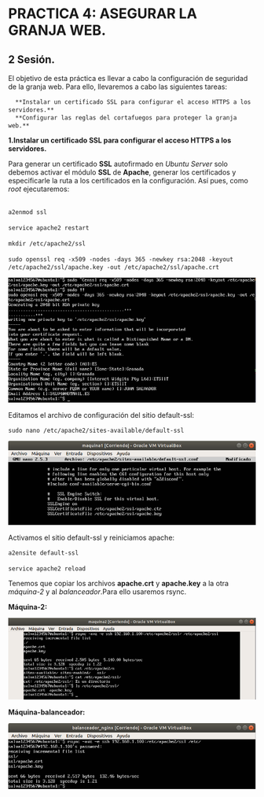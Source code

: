# PRACTICA 4: ASEGURAR LA GRANJA WEB.
## 2 Sesión.

El objetivo de esta práctica es llevar a cabo la configuración de seguridad de la granja
web. Para ello, llevaremos a cabo las siguientes tareas:

      **Instalar un certificado SSL para configurar el acceso HTTPS a los servidores.**
      **Configurar las reglas del cortafuegos para proteger la granja web.**


**1.Instalar un certificado SSL para configurar el acceso HTTPS a los servidores.**

Para generar un certificado **SSL** autofirmado en *Ubuntu Server* solo debemos activar
el módulo **SSL** de **Apache**, generar los certificados y especificarle la ruta a los
certificados en la configuración. Así pues, como *root* ejecutaremos:

~~~

a2enmod ssl

service apache2 restart

mkdir /etc/apache2/ssl

sudo openssl req -x509 -nodes -days 365 -newkey rsa:2048 -keyout /etc/apache2/ssl/apache.key -out /etc/apache2/ssl/apache.crt

~~~

![img](https://github.com/salva12345678/SWAP/blob/master/practica4/foto_1.png)

Editamos el archivo de configuración del sitio default-ssl:

~~~
sudo nano /etc/apache2/sites-available/default-ssl
~~~

![img](https://github.com/salva12345678/SWAP/blob/master/practica4/foto_2.png)

Activamos el sitio default-ssl y reiniciamos apache:

~~~
a2ensite default-ssl

service apache2 reload
~~~

Tenemos que copiar los archivos **apache.crt** y **apache.key** a la otra *máquina-2* y al *balanceador*.Para ello usaremos rsync.

**Máquina-2:**

![img](https://github.com/salva12345678/SWAP/blob/master/practica4/foto_3.png)

**Máquina-balanceador:**

![img](https://github.com/salva12345678/SWAP/blob/master/practica4/foto_4.png)
